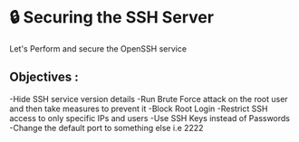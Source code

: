 # 🔒 Securing the SSH Server 

Let's Perform and secure the OpenSSH service 

## Objectives : 

-Hide SSH service version details
-Run Brute Force attack on the root user and then take measures to prevent it
-Block Root Login
-Restrict SSH access to only specific IPs and users
-Use SSH Keys instead of Passwords
-Change the default port to something else i.e 2222

